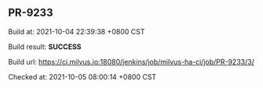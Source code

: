 <h2><a name="pr-9233" class="anchor" href="#pr-9233" rel="nofollow" aria-hidden="true"><span class="octicon octicon-link"></span></a>PR-9233</h2>

<p>Build at: 2021-10-04 22:39:38 +0800 CST</p>

<p>Build result: <strong>SUCCESS</strong></p>

<p>Build url: <a href="https://ci.milvus.io:18080/jenkins/job/milvus-ha-ci/job/PR-9233/3/" rel="nofollow">https://ci.milvus.io:18080/jenkins/job/milvus-ha-ci/job/PR-9233/3/</a></p>

<p>Checked at: 2021-10-05 08:00:14 +0800 CST</p>
